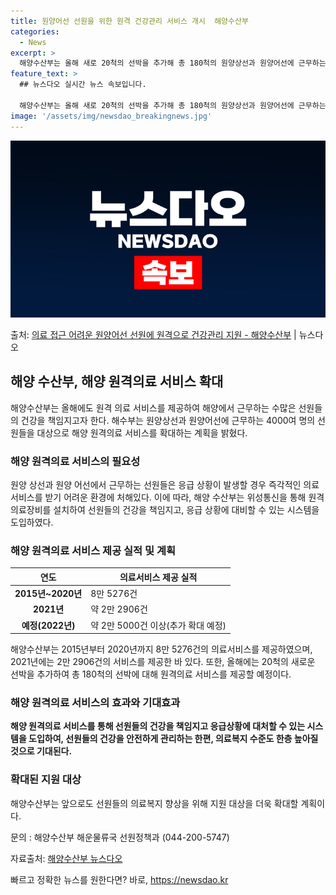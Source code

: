```yaml
---
title: 원양어선 선원을 위한 원격 건강관리 서비스 개시  해양수산부
categories:
  - News
excerpt: >
  해양수산부는 올해 새로 20척의 선박을 추가해 총 180척의 원양상선과 원양어선에 근무하는 4000여 명의 …
feature_text: >
  ## 뉴스다오 실시간 뉴스 속보입니다.

  해양수산부는 올해 새로 20척의 선박을 추가해 총 180척의 원양상선과 원양어선에 근무하는 4000여 명의 …
image: '/assets/img/newsdao_breakingnews.jpg'
---
```


![뉴스다오 속보](/assets/img/newsdao_breakingnews.jpg)

<p>출처: <a href="https://newsdao.kr/3388" rel="dofollow">의료 접근 어려운 원양어선 선원에 원격으로 건강관리 지원 - 해양수산부</a> | 뉴스다오</p>

<h2 data-ke-size="size26">해양 수산부, 해양 원격의료 서비스 확대</h2>
<p data-ke-size="size16">해양수산부는 올해에도 원격 의료 서비스를 제공하여 해양에서 근무하는 수많은 선원들의 건강을 책임지고자 한다. 해수부는 원양상선과 원양어선에 근무하는 4000여 명의 선원들을 대상으로 해양 원격의료 서비스를 확대하는 계획을 밝혔다.</p>

<h3 data-ke-size="size24">해양 원격의료 서비스의 필요성</h3>
<p data-ke-size="size16">원양 상선과 원양 어선에서 근무하는 선원들은 응급 상황이 발생할 경우 즉각적인 의료 서비스를 받기 어려운 환경에 처해있다. 이에 따라, 해양 수산부는 위성통신을 통해 원격의료장비를 설치하여 선원들의 건강을 책임지고, 응급 상황에 대비할 수 있는 시스템을 도입하였다.</p>

<h3 data-ke-size="size24">해양 원격의료 서비스 제공 실적 및 계획</h3>
<table>
	<thead>
		<tr>
			<th style="text-align: center;">연도</th>
			<th style="text-align: center;">의료서비스 제공 실적</th>
		</tr>
	</thead>
	<tbody>
		<tr>
			<td style="text-align: center;"><b>2015년~2020년</b></td>
			<td>8만 5276건</td>
		</tr>
		<tr>
			<td style="text-align: center;"><b>2021년</b></td>
			<td>약 2만 2906건</td>
		</tr>
		<tr>
			<td style="text-align: center;"><b>예정(2022년)</b></td>
			<td>약 2만 5000건 이상(추가 확대 예정)</td>
		</tr>
	</tbody>
</table>
<p data-ke-size="size16">해양수산부는 2015년부터 2020년까지 8만 5276건의 의료서비스를 제공하였으며, 2021년에는 2만 2906건의 서비스를 제공한 바 있다. 또한, 올해에는 20척의 새로운 선박을 추가하여 총 180척의 선박에 대해 원격의료 서비스를 제공할 예정이다.</p>

<h3 data-ke-size="size24">해양 원격의료 서비스의 효과와 기대효과</h3>
<p data-ke-size="size16"><b>해양 원격의료 서비스를 통해 선원들의 건강을 책임지고 응급상황에 대처할 수 있는 시스템을 도입하여, 선원들의 건강을 안전하게 관리하는 한편, 의료복지 수준도 한층 높아질 것으로 기대된다.</b></p>

<h3 data-ke-size="size24">확대된 지원 대상</h3>
<p data-ke-size="size16">해양수산부는 앞으로도 선원들의 의료복지 향상을 위해 지원 대상을 더욱 확대할 계획이다.</p>

<p data-ke-size="size16">문의 : 해양수산부 해운물류국 선원정책과 (044-200-5747)</p>
<p data-ke-size="size16">자료출처: <a href="https://newsdao.kr/3388">해양수산부 뉴스다오</a></p> 

빠르고 정확한 뉴스를 원한다면? 바로, <a href="https://newsdao.kr" rel="dofollow">https://newsdao.kr</a>



